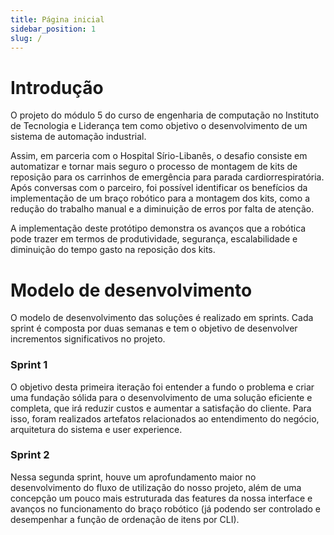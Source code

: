 ```yaml
---
title: Página inicial
sidebar_position: 1
slug: /
---
```


# Introdução 

O projeto do módulo 5 do curso de engenharia de computação no Instituto de Tecnologia e Liderança tem como objetivo o desenvolvimento de um sistema de automação industrial.

Assim, em parceria com o Hospital Sírio-Libanês, o desafio consiste em automatizar e tornar mais seguro o processo de montagem de kits de reposição para os carrinhos de emergência para parada cardiorrespiratória. Após conversas com o parceiro, foi possível identificar os benefícios da implementação de um braço robótico para a montagem dos kits, como a redução do trabalho manual e a diminuição de erros por falta de atenção.

A implementação deste protótipo demonstra os avanços que a robótica pode trazer em termos de produtividade, segurança, escalabilidade e diminuição do tempo gasto na reposição dos kits.

# Modelo de desenvolvimento 

O modelo de desenvolvimento das soluções é realizado em sprints. Cada sprint é composta por duas semanas e tem o objetivo de desenvolver incrementos significativos no projeto. 

### Sprint 1 
O objetivo desta primeira iteração foi entender a fundo o problema e criar uma fundação sólida para o desenvolvimento de uma solução eficiente e completa, que irá reduzir custos e aumentar a satisfação do cliente. Para isso, foram realizados artefatos relacionados ao entendimento do negócio, arquitetura do sistema e user experience. 

### Sprint 2
Nessa segunda sprint, houve um aprofundamento maior no desenvolvimento do fluxo de utilização do nosso projeto, além de uma concepção um pouco mais estruturada das features da nossa interface e avanços no funcionamento do braço robótico (já podendo ser controlado e desempenhar a função de ordenação de itens por CLI).